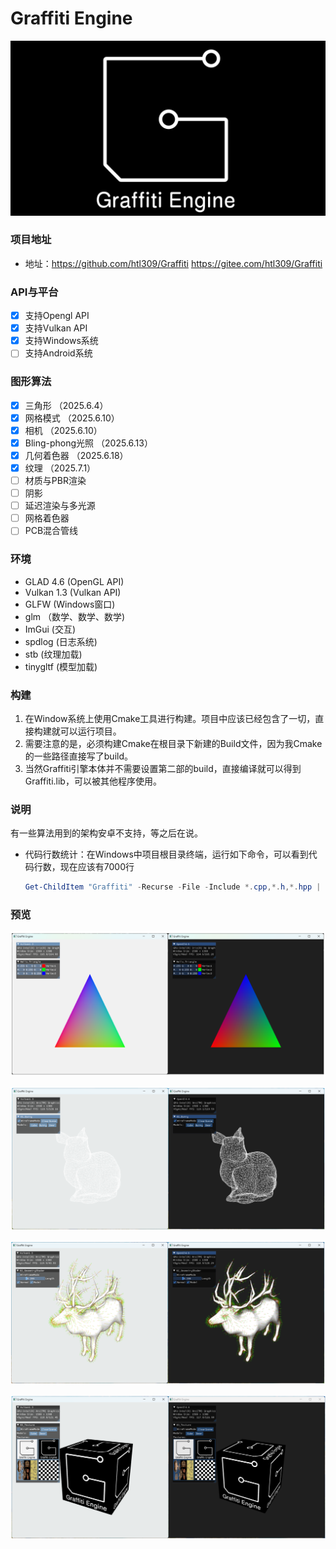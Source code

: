 # Graffiti Engine

![Graffiti](/resource/logo/LOGO_INVERT.png "Graffiti")

### 项目地址

- 地址：https://github.com/htl309/Graffiti     https://gitee.com/htl309/Graffiti

### API与平台

- [x] 支持Opengl API
- [x] 支持Vulkan API
- [x] 支持Windows系统
- [ ] 支持Android系统

### 图形算法 

- [x] 三角形							（2025.6.4）
- [x] 网格模式                        （2025.6.10）
- [x] 相机                                （2025.6.10）
- [x] Bling-phong光照          （2025.6.13）
- [x] 几何着色器                    （2025.6.18）
- [x] 纹理                                （2025.7.1）
- [ ] 材质与PBR渲染
- [ ] 阴影
- [ ] 延迟渲染与多光源
- [ ] 网格着色器
- [ ] PCB混合管线

### 环境

- GLAD   4.6  (OpenGL API)
- Vulkan 1.3  (Vulkan API)
- GLFW          (Windows窗口)
- glm           （数学、数学、数学)
- ImGui         (交互)
- spdlog        (日志系统)
- stb              (纹理加载)
- tinygltf       (模型加载)

### 构建

1. 在Window系统上使用Cmake工具进行构建。项目中应该已经包含了一切，直接构建就可以运行项目。
2. 需要注意的是，必须构建Cmake在根目录下新建的Build文件，因为我Cmake的一些路径直接写了build。
3. 当然Graffiti引擎本体并不需要设置第二部的build，直接编译就可以得到Graffiti.lib，可以被其他程序使用。

### 说明

有一些算法用到的架构安卓不支持，等之后在说。

- 代码行数统计：在Windows中项目根目录终端，运行如下命令，可以看到代码行数，现在应该有7000行

  ```powershell
  Get-ChildItem "Graffiti" -Recurse -File -Include *.cpp,*.h,*.hpp | Get-Content | Measure-Object -Line
  ```


### 预览

![image-20250702111725925](resource\pic\Guide00-1.png)

![image-20250702111725925](resource\pic\Readme-1.png)

![image-20250702112341003](resource\pic\Readme-2.png)

![image-20250702111751034](resource\pic\Readme-3.png)
